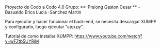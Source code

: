 Proyecto de Codo a Codo 4.0 
Grupo: 
**-Pralong Gaston Cesar **
-Basualdo Erica Lucia 
-Sanchez Martin 

Para ejecutar y hacer funcionar el back-end, se necesita descargar XUMPP y configurarlo, luego ejecutar "app.py".

Tutorial de como installar XUMPP: https://www.youtube.com/watch?v=wFZtb5UYRjM
